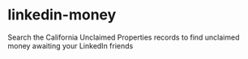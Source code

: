 # linkedin-money
Search the California Unclaimed Properties records to find unclaimed money awaiting your LinkedIn friends 
